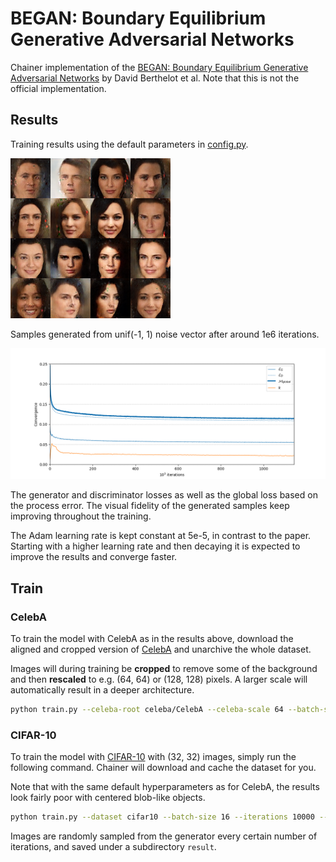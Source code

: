 # BEGAN: Boundary Equilibrium Generative Adversarial Networks

Chainer implementation of the [BEGAN: Boundary Equilibrium Generative Adversarial Networks](https://arxiv.org/abs/1703.10717) by David Berthelot et al. Note that this is not the official implementation.

## Results

Training results using the default parameters in [config.py](config.py).

![](images/sample_1142000.png)

Samples generated from unif(-1, 1) noise vector after around 1e6 iterations.

![](images/loss.png)

The generator and discriminator losses as well as the global loss based on the process error. The visual fidelity of the generated samples keep improving throughout the training.

The Adam learning rate is kept constant at 5e-5, in contrast to the paper. Starting with a higher learning rate and then decaying it is expected to improve the results and converge faster.

## Train

### CelebA

To train the model with CelebA as in the results above, download the aligned and cropped version of [CelebA](http://mmlab.ie.cuhk.edu.hk/projects/CelebA.html) and unarchive the whole dataset.

Images will during training be **cropped** to remove some of the background and then **rescaled** to e.g. (64, 64) or (128, 128) pixels. A larger scale will automatically result in a deeper architecture.

```bash
python train.py --celeba-root celeba/CelebA --celeba-scale 64 --batch-size 16 --iterations 10000 --gpu 1
```

### CIFAR-10

To train the model with [CIFAR-10](https://www.cs.toronto.edu/~kriz/cifar.html) with (32, 32) images, simply run the following command. Chainer will download and cache the dataset for you.

Note that with the same default hyperparameters as for CelebA, the results look fairly poor with centered blob-like objects.

```bash
python train.py --dataset cifar10 --batch-size 16 --iterations 10000 --gpu 1
```

Images are randomly sampled from the generator every certain number of iterations, and saved under a subdirectory `result`.
